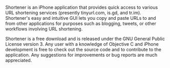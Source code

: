 Shortener is an iPhone application that provides quick access to various URL shortening services (presently tinyurl.com, is.gd, and tr.im). Shortener's easy and intuitive GUI lets you copy and paste URLs to and from other applications for purposes such as blogging, tweets, or other workflows involving URL shortening.

Shortener is a free download and is released under the GNU General Public License version 3. Any user with a knowledge of Objective C and iPhone development is free to check out the source code and to contribute to the application. Any suggestions for improvements or bug reports are much appreciated.